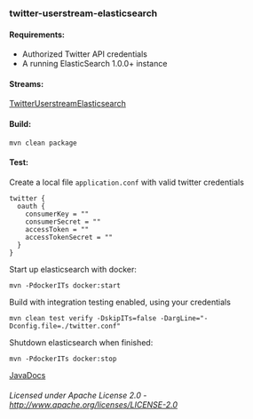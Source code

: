 ### twitter-userstream-elasticsearch

#### Requirements:
 - Authorized Twitter API credentials
 - A running ElasticSearch 1.0.0+ instance

#### Streams:

<a href="TwitterUserstreamElasticsearch.html" target="_self">TwitterUserstreamElasticsearch</a>

#### Build:

    mvn clean package

#### Test:

Create a local file `application.conf` with valid twitter credentials

    twitter {
      oauth {
        consumerKey = ""
        consumerSecret = ""
        accessToken = ""
        accessTokenSecret = ""
      }
    }

Start up elasticsearch with docker:
    
    mvn -PdockerITs docker:start

Build with integration testing enabled, using your credentials

    mvn clean test verify -DskipITs=false -DargLine="-Dconfig.file=./twitter.conf"

Shutdown elasticsearch when finished:

    mvn -PdockerITs docker:stop

[JavaDocs](apidocs/index.html "JavaDocs")

###### Licensed under Apache License 2.0 - http://www.apache.org/licenses/LICENSE-2.0
